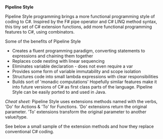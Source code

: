 **Pipeline Style**

Pipeline Style programming brings a more functional programming style of coding to C#. Inspired by the F# pipe operator and C# LINQ method syntax, this tiny set of C# extension functions, add more functional programming features to C#, using combinators.

Some of the benefits of Pipeline Style 
* Creates a fluent programming paradigm, converting statements to expressions and chaining them together
* Replaces code nesting with linear sequencing
* Eliminates variable declaration - does not even require a var
* Provides some form of variable immutability and scope isolation
* Structures code into small lambda expressions with clear responsibilities
* Builds sort of 'monadic computations'
Hopefully similar features make it into future versions of C# as first class parts of the language. Pipeline Style can be easily ported to and used in Java.

*Cheat sheet:* Pipeline Style uses extensions methods named with the verbs, 'Do' for Actions & 'To' for Functions. 'Do' extensions return the original parameter. 'To' extensions transform the original parameter to another value/type. 

See below a small sample of the extension methods and how they replace conventional C# coding.  
